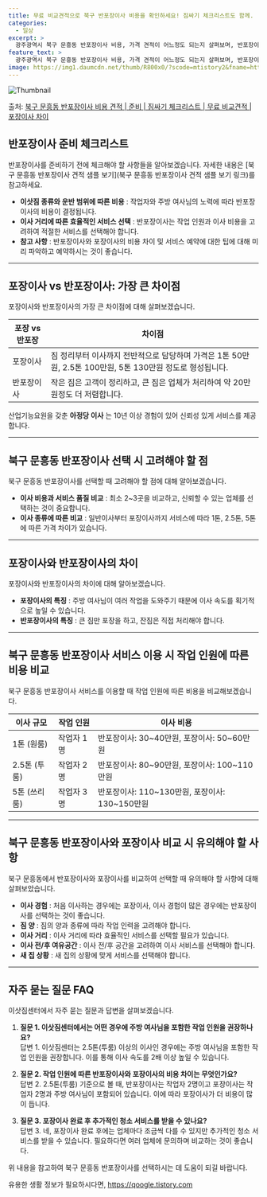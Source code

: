 ```yaml
---
title: 무료 비교견적으로 북구 반포장이사 비용을 확인하세요! 짐싸기 체크리스트도 함께.
categories:
  - 일상
excerpt: >
  광주광역시 북구 문흥동 반포장이사 비용, 가격 견적이 어느정도 되는지 살펴보며, 반포장이사를 준비함에 있어 짐싸기 준비 체크리스트가 무엇인지 보겠습니다. 마지막으로 포장이사와 차이점을 통해 무료 비교견적으로 어떤 것이 더 합리적인 선택인지 공유 드립니다.북구 문흥동 포장이사 견적 샘플 보기 👈 클릭북구 문흥동 포장이사 가격 살펴보기 👈 클릭북구 문흥동 반포장이사 평균 이사 비용평수북구 문흥동 평균 이사 비용원룸 이사9평 이하 (1톤)30만원~투룸/쓰리룸 이사16평 ~ 20평 (2.5톤)80만원~쓰리룸 이사21평 (5톤) ~110만원~우리집 무료 이사견적 받기 👈 클릭포장 vs 반포장: 가장 큰 차이점포장이사는 짐 정리부터 이사까지 전반적으로 담당하며 가격은 1톤 50만원, 2.5톤 100만원, 5톤..
feature_text: >
  광주광역시 북구 문흥동 반포장이사 비용, 가격 견적이 어느정도 되는지 살펴보며, 반포장이사를 준비함에 있어 짐싸기 준비 체크리스트가 무엇인지 보겠습니다. 마지막으로 포장이사와 차이점을 통해 무료 비교견적으로 어떤 것이 더 합리적인 선택인지 공유 드립니다.북구 문흥동 포장이사 견적 샘플 보기 👈 클릭북구 문흥동 포장이사 가격 살펴보기 👈 클릭북구 문흥동 반포장이사 평균 이사 비용평수북구 문흥동 평균 이사 비용원룸 이사9평 이하 (1톤)30만원~투룸/쓰리룸 이사16평 ~ 20평 (2.5톤)80만원~쓰리룸 이사21평 (5톤) ~110만원~우리집 무료 이사견적 받기 👈 클릭포장 vs 반포장: 가장 큰 차이점포장이사는 짐 정리부터 이사까지 전반적으로 담당하며 가격은 1톤 50만원, 2.5톤 100만원, 5톤..
image: https://img1.daumcdn.net/thumb/R800x0/?scode=mtistory2&fname=https%3A%2F%2Fblog.kakaocdn.net%2Fdn%2FWxqTX%2FbtsHcTEQsRz%2FDr0g8mXzNjPzJKKXm7odK1%2Fimg.webp
---
```


![Thumbnail](https://img1.daumcdn.net/thumb/R800x0/?scode=mtistory2&fname=https%3A%2F%2Fblog.kakaocdn.net%2Fdn%2FWxqTX%2FbtsHcTEQsRz%2FDr0g8mXzNjPzJKKXm7odK1%2Fimg.webp)

<p>출처: <a href="https://qoogle.tistory.com/9547" rel="dofollow">북구 문흥동 반포장이사 비용 견적 | 준비 | 짐싸기 체크리스트 | 무료 비교견적 | 포장이사 차이</a> </p>

## 반포장이사 준비 체크리스트

반포장이사를 준비하기 전에 체크해야 할 사항들을 알아보겠습니다. 자세한 내용은 [북구 문흥동 반포장이사 견적 샘플 보기](북구 문흥동
반포장이사 견적 샘플 보기 링크)를 참고하세요.

  * **이삿짐 종류와 운반 범위에 따른 비용** : 작업자와 주방 여사님의 노력에 따라 반포장이사의 비용이 결정됩니다.
  * **이사 거리에 따른 효율적인 서비스 선택** : 반포장이사는 작업 인원과 이사 비용을 고려하여 적절한 서비스를 선택해야 합니다.
  * **참고 사항** : 반포장이사와 포장이사의 비용 차이 및 서비스 예약에 대한 팁에 대해 미리 파악하고 예약하시는 것이 좋습니다.

* * *

## 포장이사 vs 반포장이사: 가장 큰 차이점

포장이사와 반포장이사의 가장 큰 차이점에 대해 살펴보겠습니다.

**포장 vs 반포장** | **차이점**  
---|---  
포장이사 | 짐 정리부터 이사까지 전반적으로 담당하며 가격은 1톤 50만원, 2.5톤 100만원, 5톤 130만원 정도로 형성됩니다.  
반포장이사 | 작은 짐은 고객이 정리하고, 큰 짐은 업체가 처리하여 약 20만원정도 더 저렴합니다.  
  
산업기능요원을 갖춘 **아정당 이사** 는 10년 이상 경험이 있어 신뢰성 있게 서비스를 제공합니다.

* * *

## 북구 문흥동 반포장이사 선택 시 고려해야 할 점

북구 문흥동 반포장이사를 선택할 때 고려해야 할 점에 대해 알아보겠습니다.

  * **이사 비용과 서비스 품질 비교** : 최소 2~3곳을 비교하고, 신뢰할 수 있는 업체를 선택하는 것이 중요합니다.
  * **이사 종류에 따른 비교** : 일반이사부터 포장이사까지 서비스에 따라 1톤, 2.5톤, 5톤에 따른 가격 차이가 있습니다.

* * *

## 포장이사와 반포장이사의 차이

포장이사와 반포장이사의 차이에 대해 알아보겠습니다.

  * **포장이사의 특징** : 주방 여사님이 여러 작업을 도와주기 때문에 이사 속도를 획기적으로 높일 수 있습니다.
  * **반포장이사의 특징** : 큰 짐만 포장을 하고, 잔짐은 직접 처리해야 합니다.

* * *

## 북구 문흥동 반포장이사 서비스 이용 시 작업 인원에 따른 비용 비교

북구 문흥동 반포장이사 서비스를 이용할 때 작업 인원에 따른 비용을 비교해보겠습니다.

**이사 규모** | **작업 인원** | **이사 비용**  
---|---|---  
1톤 (원룸) | 작업자 1명 | 반포장이사: 30~40만원, 포장이사: 50~60만원  
2.5톤 (투룸) | 작업자 2명 | 반포장이사: 80~90만원, 포장이사: 100~110만원  
5톤 (쓰리룸) | 작업자 3명 | 반포장이사: 110~130만원, 포장이사: 130~150만원  
  
* * *

## 북구 문흥동 반포장이사와 포장이사 비교 시 유의해야 할 사항

북구 문흥동에서 반포장이사와 포장이사를 비교하여 선택할 때 유의해야 할 사항에 대해 살펴보았습니다.

  * **이사 경험** : 처음 이사하는 경우에는 포장이사, 이사 경험이 많은 경우에는 반포장이사를 선택하는 것이 좋습니다.
  * **짐 양** : 짐의 양과 종류에 따라 작업 인력을 고려해야 합니다.
  * **이사 거리** : 이사 거리에 따라 효율적인 서비스를 선택할 필요가 있습니다.
  * **이사 전/후 여유공간** : 이사 전/후 공간을 고려하여 이사 서비스를 선택해야 합니다.
  * **새 집 상황** : 새 집의 상황에 맞게 서비스를 선택해야 합니다.

* * *

## 자주 묻는 질문 FAQ

이삿짐센터에서 자주 묻는 질문과 답변을 살펴보겠습니다.

  1. **질문 1. 이삿짐센터에서는 어떤 경우에 주방 여사님을 포함한 작업 인원을 권장하나요?**   
답변 1. 이삿짐센터는 2.5톤(투룸) 이상의 이사인 경우에는 주방 여사님을 포함한 작업 인원을 권장합니다. 이를 통해 이사 속도를 2배
이상 높일 수 있습니다.

  2. **질문 2. 작업 인원에 따른 반포장이사와 포장이사의 비용 차이는 무엇인가요?**   
답변 2. 2.5톤(투룸) 기준으로 볼 때, 반포장이사는 작업자 2명이고 포장이사는 작업자 2명과 주방 여사님이 포함되어 있습니다. 이에
따라 포장이사가 더 비용이 많이 듭니다.

  3. **질문 3. 포장이사 완료 후 추가적인 청소 서비스를 받을 수 있나요?**   
답변 3. 네, 포장이사 완료 후에는 업체마다 조금씩 다를 수 있지만 추가적인 청소 서비스를 받을 수 있습니다. 필요하다면 여러 업체에
문의하며 비교하는 것이 좋습니다.

위 내용을 참고하여 북구 문흥동 반포장이사를 선택하시는 데 도움이 되길 바랍니다.



 

유용한 생활 정보가 필요하시다면, <a href="https://qoogle.tistory.com" rel="dofollow">https://qoogle.tistory.com</a>


